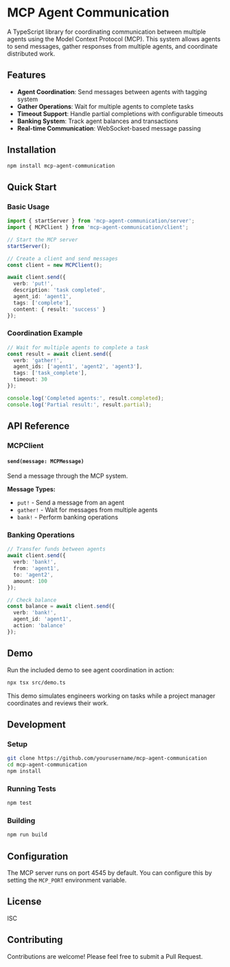 # MCP Agent Communication

A TypeScript library for coordinating communication between multiple agents using the Model Context Protocol (MCP). This system allows agents to send messages, gather responses from multiple agents, and coordinate distributed work.

## Features

- **Agent Coordination**: Send messages between agents with tagging system
- **Gather Operations**: Wait for multiple agents to complete tasks
- **Timeout Support**: Handle partial completions with configurable timeouts
- **Banking System**: Track agent balances and transactions
- **Real-time Communication**: WebSocket-based message passing

## Installation

```bash
npm install mcp-agent-communication
```

## Quick Start

### Basic Usage

```typescript
import { startServer } from 'mcp-agent-communication/server';
import { MCPClient } from 'mcp-agent-communication/client';

// Start the MCP server
startServer();

// Create a client and send messages
const client = new MCPClient();

await client.send({
  verb: 'put!',
  description: 'task completed',
  agent_id: 'agent1',
  tags: ['complete'],
  content: { result: 'success' }
});
```

### Coordination Example

```typescript
// Wait for multiple agents to complete a task
const result = await client.send({
  verb: 'gather!',
  agent_ids: ['agent1', 'agent2', 'agent3'],
  tags: ['task_complete'],
  timeout: 30
});

console.log('Completed agents:', result.completed);
console.log('Partial result:', result.partial);
```

## API Reference

### MCPClient

#### `send(message: MCPMessage)`

Send a message through the MCP system.

**Message Types:**

- `put!` - Send a message from an agent
- `gather!` - Wait for messages from multiple agents
- `bank!` - Perform banking operations

### Banking Operations

```typescript
// Transfer funds between agents
await client.send({
  verb: 'bank!',
  from: 'agent1',
  to: 'agent2',
  amount: 100
});

// Check balance
const balance = await client.send({
  verb: 'bank!',
  agent_id: 'agent1',
  action: 'balance'
});
```

## Demo

Run the included demo to see agent coordination in action:

```bash
npx tsx src/demo.ts
```

This demo simulates engineers working on tasks while a project manager coordinates and reviews their work.

## Development

### Setup

```bash
git clone https://github.com/yourusername/mcp-agent-communication
cd mcp-agent-communication
npm install
```

### Running Tests

```bash
npm test
```

### Building

```bash
npm run build
```

## Configuration

The MCP server runs on port 4545 by default. You can configure this by setting the `MCP_PORT` environment variable.

## License

ISC

## Contributing

Contributions are welcome! Please feel free to submit a Pull Request. 